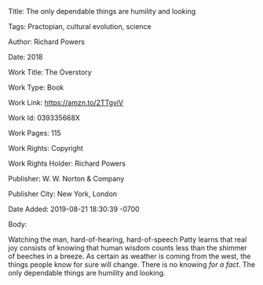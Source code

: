 Title:  The only dependable things are humility and looking

Tags:   Practopian, cultural evolution, science

Author: Richard Powers

Date:   2018

Work Title: The Overstory

Work Type: Book

Work Link: https://amzn.to/2TTgviV

Work Id: 039335668X

Work Pages: 115

Work Rights: Copyright

Work Rights Holder: Richard Powers

Publisher: W. W. Norton & Company

Publisher City: New York, London

Date Added: 2019-08-21 18:30:39 -0700

Body: 

Watching the man, hard-of-hearing, hard-of-speech Patty learns that real joy consists of knowing that human wisdom counts less than the shimmer of beeches in a breeze. As certain as weather is coming from the west, the things people know for sure will change. There is no knowing *for a fact*. The only dependable things are humility and looking. 

